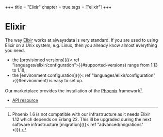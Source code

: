 +++
title = "Elixir"
chapter = true
tags = ["elixir"]
+++

# Elixir

The way [Elixir](https://elixir-lang.org/) works at alwaysdata is very standard. If you are used to using Elixir on a Unix system, e.g. Linux, then you already know almost everything you need.

- the [provisioned versions]({{< ref "languages/elixir/configuration">}}#supported-versions) range from 1.13 to 1.18,
- the [environment configuration]({{< ref "languages/elixir/configuration" >}}#environment) is easy to set up.

Our marketplace provides the installation of the [Phoenix](https://www.phoenixframework.org/) framework[^1].

- [API resource](https://api.alwaysdata.com/v1/environment/elixir/doc/)

[^1]: Phoenix 1.6 is not compatible with our infrastructure as it needs Elixir 1.12 which depends on Erlang 22. This ill be upgraded during the next software infrastructure [migration]({{< ref "advanced/migrations" >}}).
